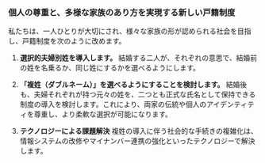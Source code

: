 ### **個人の尊重と、多様な家族のあり方を実現する新しい戸籍制度**

私たちは、一人ひとりが大切にされ、様々な家族の形が認められる社会を目指し、戸籍制度を次のように改めます。

1.  **選択的夫婦別姓を導入します。**
    結婚する二人が、それぞれの意思で、結婚前の姓を名乗るか、同じ姓にするかを選べるようにします。

2.  **「複姓（ダブルネーム）」を選べるようにすることを検討します。**
    結婚後も、夫婦それぞれが持つ元々の姓を、二つとも正式な氏名として保持できる制度の導入を検討します。これにより、両家の伝統や個人のアイデンティティを尊重し、より柔軟な選択が可能になります。

3.  **テクノロジーによる課題解決**
    複姓の導入に伴う社会的な手続きの複雑化は、情報システムの改修やマイナンバー連携の強化といったテクノロジーで解決します。
